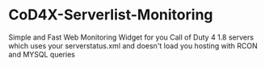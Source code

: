 # CoD4X-Serverlist-Monitoring
Simple and Fast Web Monitoring Widget for you Call of Duty 4 1.8 servers which uses your serverstatus.xml and doesn't load you hosting with RCON and MYSQL queries
